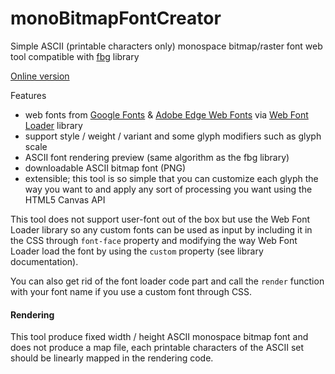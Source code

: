 # monoBitmapFontCreator
Simple ASCII (printable characters only) monospace bitmap/raster font web tool compatible with [fbg](https://github.com/grz0zrg/fbg) library

[Online version](https://fbg-bitmap-font-creator.netlify.com/)

Features

* web fonts from [Google Fonts](https://fonts.google.com/?category=Monospace) & [Adobe Edge Web Fonts](https://edgewebfonts.adobe.com/fonts#/?class=monospaced) via [Web Font Loader](https://github.com/typekit/webfontloader) library
* support style / weight / variant and some glyph modifiers such as glyph scale
* ASCII font rendering preview (same algorithm as the fbg library)
* downloadable ASCII bitmap font (PNG)
* extensible; this tool is so simple that you can customize each glyph the way you want to and apply any sort of processing you want using the HTML5 Canvas API

This tool does not support user-font out of the box but use the Web Font Loader library so any custom fonts can be used as input by including it in the CSS through `font-face` property and modifying the way Web Font Loader load the font by using the `custom` property (see library documentation).

You can also get rid of the font loader code part and call the `render`  function with your font name if you use a custom font through CSS.

#### Rendering

This tool produce fixed width / height ASCII monospace bitmap font and does not produce a map file, each printable characters of the ASCII set should be linearly mapped in the rendering code.